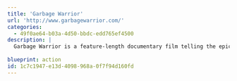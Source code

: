```yaml
---
title: 'Garbage Warrior'
url: 'http://www.garbagewarrior.com/'
categories:
  - 49f0ae64-b03a-4d50-bbdc-edd765ef4500
description: |
  Garbage Warrior is a feature-length documentary film telling the epic story of maverick architect Michael Reynolds, his crew of renegade house builders from New Mexico, and their fight to introduce radically different ways of living. Imagine a home that heats itself, that provides its own water, hat grows its own food. Imagine that it needs no expensive technology, that it recycles its own waste, that it has its own power source. And now imagine that it can be built anywhere, by anyone, out of the things society throws away. Thirty years ago, architect Michael Reynolds imagined just such a home - then set out to build it. Reynolds believes that in an age of ecological instability and impending natural disaster, his buildings can - and will - change the way we live.
  
blueprint: action
id: 1c7c1947-e13d-4098-968a-0f7f94d160fd
---
```

